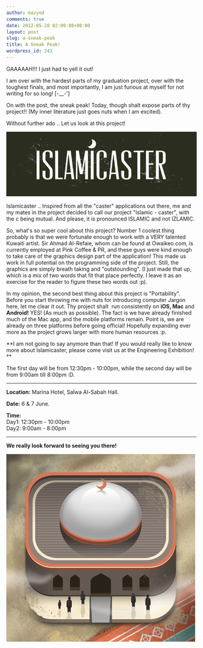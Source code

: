 ```yaml
---
author: mazyod
comments: true
date: 2012-05-28 02:09:08+00:00
layout: post
slug: a-sneak-peak
title: A Sneak Peak!
wordpress_id: 243
---
```


GAAAAAH!!! I just had to yell it out!

I am over with the hardest parts of my graduation project, over with the toughest finals, and most importantly, I am just furious at myself for not writing for so long! [-__-']

On with the post, the sneak peak! Today, though shalt expose parts of thy project!! (My inner literature just goes nuts when I am excited).

Without further ado .. Let us look at this project!

[![Islamicaster](/images/islamicaster.jpg)](/images/islamicaster.jpg)

Islamicaster .. Inspired from all the "caster" applications out there, me and my mates in the project decided to call our project "Islamic - caster", with the c being mutual. And please, it is pronounced ISLAMIC and not IZLAMIC.

So, what's so super cool about this project? Number 1 coolest thing probably is that we were fortunate enough to work with a VERY talented Kuwaiti artist. Sir Ahmad Al-Refaie, whom can be found at Owaikeo.com, is currently employed at Pink Coffee & PR, and these guys were kind enough to take care of the graphics design part of the application! This made us work in full potential on the programming side of the project. Still, the graphics are simply breath taking and "outstounding". (I just made that up, which is a mix of two words that fit that place perfectly. I leave it as an exercise for the reader to figure these two words out :p).

In my opinion, the second best thing about this project is "Portability". Before you start throwing me with nuts for introducing computer Jargon here, let me clear it out. Thy project shalt  run consistently on **iOS, Mac** and **Android!** YES! (As much as possible). The fact is we have already finished much of the Mac app, and the mobile platforms remain. Point is, we are already on three platforms before going official! Hopefully expanding ever more as the project grows larger with more human resources :p.

**I am not going to say anymore than that! If you would really like to know more about Islamicaster, please come visit us at the Engineering Exhibition! **

The first day will be from 12:30pm - 10:00pm, while the second day will be from 9:00am till 8:00pm :D.



* * *











**Location:** Marina Hotel, Salwa Al-Sabah Hall.






**Date:** 6 & 7 June.






**Time:** <br />
Day1: 12:30pm - 10:00pm <br />
Day2: 9:00am - 8:00pm







* * *



**We really look forward to seeing you there!**

[![](/images/islamicaster-icon1.jpg)](/images/islamicaster-icon1.jpg)
